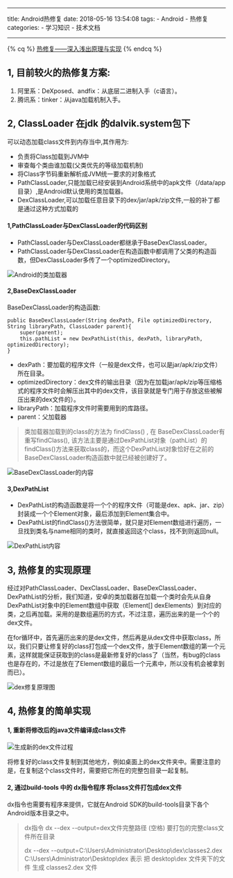 
---

title: Android热修复
date: 2018-05-16 13:54:08
tags: 
    - Android
    - 热修复
categories: 
    - 学习知识
    - 技术文档

---

<!-- 居中 -->
{% cq %} [热修复——深入浅出原理与实现](https://juejin.im/post/5a0ad2b551882531ba1077a2 "热修复——深入浅出原理与实现") {% endcq %}
## 1, 目前较火的热修复方案:

1. 阿里系：DeXposed、andfix：从底层二进制入手（c语言）。
2. 腾讯系：tinker：从java加载机制入手。

<!-- more -->

## 2, ClassLoader  在jdk 的dalvik.system包下
可以动态加载class文件到内存当中,其作用为:
- 负责将Class加载到JVM中
- 审查每个类由谁加载(父类优先的等级加载机制)
- 将Class字节码重新解析成JVM统一要求的对象格式
- PathClassLoader,只能加载已经安装到Android系统中的apk文件（/data/app目录）,是Android默认使用的类加载器。
- DexClassLoader,可以加载任意目录下的dex/jar/apk/zip文件,一般的补丁都是通过这种方式加载的

#### 1,PathClassLoader与DexClassLoader的代码区别 

- PathClassLoader与DexClassLoader都继承于BaseDexClassLoader。
- PathClassLoader与DexClassLoader在构造函数中都调用了父类的构造函数，但DexClassLoader多传了一个optimizedDirectory。

![Android的类加载器](https://user-gold-cdn.xitu.io/2017/11/14/15fba469740ee5d3?imageslim)

#### 2,BaseDexClassLoader
BaseDexClassLoader的构造函数:

	public BaseDexClassLoader(String dexPath, File optimizedDirectory, String libraryPath, ClassLoader parent){
        super(parent);
        this.pathList = new DexPathList(this, dexPath, libraryPath, optimizedDirectory);
    }

- dexPath：要加载的程序文件（一般是dex文件，也可以是jar/apk/zip文件）所在目录。
- optimizedDirectory：dex文件的输出目录（因为在加载jar/apk/zip等压缩格式的程序文件时会解压出其中的dex文件，该目录就是专门用于存放这些被解压出来的dex文件的）。
- libraryPath：加载程序文件时需要用到的库路径。
- parent：父加载器

> 类加载器加载到的class的方法为 findClass() , 在 BaseDexClassLoader有重写findClass(),
> 该方法主要是通过DexPathList对象（pathList）的findClass()方法来获取class的，而这个DexPathList对象恰好在之前的BaseDexClassLoader构造函数中就已经被创建好了。

![BaseDexClassLoader的内容](https://user-gold-cdn.xitu.io/2017/11/14/15fba4697333434b?imageslim)

#### 3,DexPathList
- DexPathList的构造函数是将一个个的程序文件（可能是dex、apk、jar、zip）封装成一个个Element对象，最后添加到Element集合中。
- DexPathList的findClass()方法很简单，就只是对Element数组进行遍历，一旦找到类名与name相同的类时，就直接返回这个class，找不到则返回null。

![DexPathList内容](https://user-gold-cdn.xitu.io/2017/11/14/15fba46975665b3b?imageslim)

## 3, 热修复的实现原理

经过对PathClassLoader、DexClassLoader、BaseDexClassLoader、DexPathList的分析，我们知道，安卓的类加载器在加载一个类时会先从自身DexPathList对象中的Element数组中获取（Element[] dexElements）到对应的类，之后再加载。采用的是数组遍历的方式，不过注意，遍历出来的是一个个的dex文件。

在for循环中，首先遍历出来的是dex文件，然后再是从dex文件中获取class，所以，我们只要让修复好的class打包成一个dex文件，放于Element数组的第一个元素，这样就能保证获取到的class是最新修复好的class了（当然，有bug的class也是存在的，不过是放在了Element数组的最后一个元素中，所以没有机会被拿到而已）。

![dex修复原理图](https://user-gold-cdn.xitu.io/2017/11/14/15fba469739e5b36?imageslim)

## 4, 热修复的简单实现

#### 1, 重新将修改后的java文件编译成class文件
![生成新的dex文件过程](https://user-gold-cdn.xitu.io/2017/11/14/15fba46977048892?imageslim)

将修复好的class文件复制到其他地方，例如桌面上的dex文件夹中。需要注意的是，在复制这个class文件时，需要把它所在的完整包目录一起复制。

#### 2, 通过build-tools 中的  dx指令程序 将class文件打包成dex文件
dx指令也需要有程序来提供，它就在Android SDK的build-tools目录下各个Android版本目录之中。

>  dx指令
>  dx --dex --output=dex文件完整路径 (空格) 要打包的完整class文件所在目录
>  
>  dx --dex --output=C:\Users\Administrator\Desktop\dex\classes2.dex C:\Users\Administrator\Desktop\dex
>  表示 把 desktop\dex 文件夹下的文件 生成 classes2.dex 文件
>  





